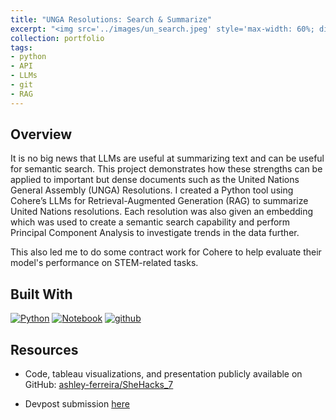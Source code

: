 ```yaml
---
title: "UNGA Resolutions: Search & Summarize"
excerpt: "<img src='../images/un_search.jpeg' style='max-width: 60%; display: inline-block;'>"
collection: portfolio
tags:
- python
- API
- LLMs
- git
- RAG
---
```


## Overview 

It is no big news that LLMs are useful at summarizing text and can be useful for semantic search. This project demonstrates how these strengths can be applied to important but dense documents such as the United Nations General Assembly (UNGA) Resolutions. I created a Python tool using Cohere’s LLMs for Retrieval-Augmented Generation (RAG) to summarize United Nations resolutions. Each resolution was also given an embedding which was used to create a semantic search capability and perform Principal Component Analysis to investigate trends in the data further.

This also led me to do some contract work for Cohere to help evaluate their model's performance on STEM-related tasks. 


## Built With

[![Python][python]][python-url]
[![Notebook][notebook]][notebook-url] 
[![github][github]][github-url]

[github]: https://img.shields.io/badge/github-%23121011.svg?style=for-the-badge&logo=github&logoColor=white
[github-url]: https://github.com/

[python]: https://img.shields.io/badge/Python-3776AB?style=for-the-badge&logo=python&logoColor=white
[python-url]: https://www.python.org/

[notebook]: https://img.shields.io/badge/Made%20with-Jupyter-orange?style=for-the-badge&logo=Jupyter
[notebook-url]: https://jupyter.org/

## Resources

- Code, tableau visualizations, and presentation publicly available on GitHub: [ashley-ferreira/SheHacks_7](https://github.com/ashley-ferreira/SheHacks_7)

- Devpost submission [here](https://devpost.com/software/unga-resolutions-search-summarize)
